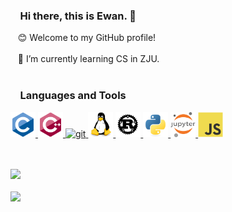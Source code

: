 ### &nbsp;&nbsp;&nbsp; Hi there, this is Ewan. 👋
&nbsp;&nbsp;
😊 Welcome to my GitHub profile!
</br></br>
&nbsp;&nbsp;
🌱 I’m currently learning CS in ZJU.
</br></br>

### &nbsp;&nbsp;&nbsp; Languages and Tools
<p align="left"> 
<a href="https://www.cprogramming.com/" target="_blank"> <img src="https://raw.githubusercontent.com/devicons/devicon/master/icons/c/c-original.svg" alt="c" width="40" height="40"/> </a>
<a href="https://www.w3schools.com/cpp/" target="_blank"> <img src="https://raw.githubusercontent.com/devicons/devicon/master/icons/cplusplus/cplusplus-original.svg" alt="cplusplus" width="40" height="40"/> </a>
<a href="https://git-scm.com/" target="_blank"> <img src="https://www.vectorlogo.zone/logos/git-scm/git-scm-icon.svg" alt="git" width="40" height="40"/> </a> 
<a href="https://www.linux.org/" target="_blank"> <img src="https://raw.githubusercontent.com/devicons/devicon/master/icons/linux/linux-original.svg" alt="linux" width="40" height="40"/> </a>
<a href="https://www.rust-lang.org" target="_blank"> <img src="https://raw.githubusercontent.com/devicons/devicon/master/icons/rust/rust-plain.svg" alt="rust" width="40" height="40"/> </a>
<a href="https://www.python.org" target="_blank"> <img src="https://raw.githubusercontent.com/devicons/devicon/master/icons/python/python-original.svg" alt="python" width="40" height="40"/> </a>
<a href="https://jupyter.org" target="_blank"> <img src="https://raw.githubusercontent.com/devicons/devicon/master/icons/jupyter/jupyter-original-wordmark.svg" alt="jupyter" width="40" height="40"/> </a>
<a href="https://www.javascript.com" target="_blank"> <img src="https://raw.githubusercontent.com/devicons/devicon/master/icons/javascript/javascript-original.svg" alt="javascript" width="40" height="40"/> </a> </p>
</br></br>
<img src="https://github-readme-stats.vercel.app/api/top-langs/?username=Ewan-K&layout=compact&hide=html,css,less,ejs&langs_count=11&hide_border=true&theme=dracula">
</br></br>
<img src="https://github-readme-stats.vercel.app/api?username=Ewan-K&hide_border=true&show_icons=true&theme=dracula">
